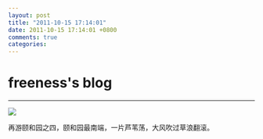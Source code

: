 ```yaml
---
layout: post
title: "2011-10-15 17:14:01"
date: 2011-10-15 17:14:01 +0800
comments: true
categories: 
---
```


# freeness's blog

----------

![](http://okqmqrbgo.bkt.clouddn.com/201110151714011.jpg)

>
再游颐和园之四，颐和园最南端，一片芦苇荡，大风吹过草浪翻滚。